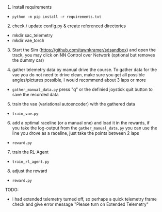 1. Install requirements

* `python -m pip install -r requirements.txt`

2. check / update config.py & create referenced directories

* mkdir sac_telemetry
* mkdir vae_torch

3. Start the Sim (https://github.com/tawnkramer/sdsandbox) and open the track, you may click on NN Control over Network (optional but removes the dummy car)

4. gather telemetry data by manual drive the course. To gather data for the vae you do not need to drive clean, make sure you get all possible angles/pictures possible, I would recommend about 3 laps
   or more

* `gather_manual_data.py` press "q" or the definied joystick quit button to save the recorded data

5. train the vae (variational autoencoder) with the gathered data

* `train_vae.py`

6. add a optimal raceline (or a manual one) and load it in the rewards, if you take the log-output from the `gather_manual_data.py` you can use the line you drove as a raceline, just take the points
   between 2 laps

* `reward.py`

7. train the RL-Agent

* `train_rl_agent.py`

8. adjust the reward

* `reward.py`

TODO:

* I had extended telemetry turned off, so perhaps a quick telemetry frame check and give error message "Please turn on Extended Telemetry"
